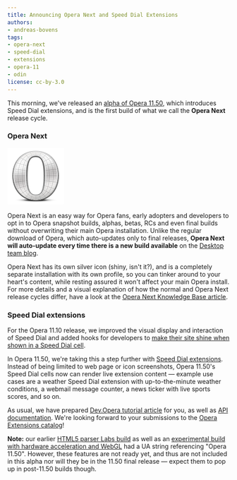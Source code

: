 ```yaml
---
title: Announcing Opera Next and Speed Dial Extensions
authors:
- andreas-bovens
tags:
- opera-next
- speed-dial
- extensions
- opera-11
- odin
license: cc-by-3.0
---
```


<p>This morning, we&#39;ve released an <a href="http://www.opera.com/browser/next/">alpha of Opera 11.50</a>, which introduces Speed Dial extensions, and is the first build of what we call the <strong>Opera Next</strong> release cycle.</p>
<h3>Opera Next</h3>
<span class='imgright'><img alt='' src='/blog/announcing-opera-next-and-speed-dial-extensions/shiny.png' /></span><p>Opera Next is an easy way for Opera fans, early adopters and developers to opt in to Opera snapshot builds, alphas, betas, RCs and even final builds without overwriting their main Opera installation. Unlike the regular download of Opera, which auto-updates only to final releases, <strong>Opera Next will auto-update every time there is a new build available</strong> on the <a href="http://my.opera.com/desktopteam/blog/">Desktop team blog</a>.</p>
<p>Opera Next has its own silver icon (shiny, isn&#39;t it?), and is a completely separate installation with its own profile, so you can tinker around to your heart&#39;s content, while resting assured it won&#39;t affect your main Opera install. For more details and a visual explanation of how the normal and Opera Next release cycles differ, have a look at the <a href="http://www.opera.com/support/kb/view/991/">Opera Next Knowledge Base article</a>.</p>
<h3>Speed Dial extensions</h3>
<p>For the Opera 11.10 release, we improved the visual display and interaction of Speed Dial and added hooks for developers to <a href="https://dev.opera.com/articles/view/opera-speed-dial-enhancements/">make their site shine when shown in a Speed Dial cell</a>.</p>
<p>In Opera 11.50, we&#39;re taking this a step further with <a href="https://dev.opera.com/articles/view/creating-opera-speed-dial-extensions/">Speed Dial extensions</a>. Instead of being limited to web page or icon screenshots, Opera 11.50&#39;s Speed Dial cells now can render live extension content — example use cases are a weather Speed Dial extension with up-to-the-minute weather conditions, a webmail message counter, a news ticker with live sports scores, and so on.</p>
<p>As usual, we have prepared <a href="https://dev.opera.com/articles/view/creating-opera-speed-dial-extensions/">Dev.Opera tutorial article</a> for you, as well as <a href="http://www.opera.com/docs/apis/extensions/speeddialguide/">API documentation</a>. We&#39;re looking forward to your submissions to the <a href="https://addons.opera.com/addons/extensions/">Opera Extensions catalog</a>!</p>
<p><strong>Note:</strong> our earlier <a href="http://labs.opera.com/news/2011/02/22/">HTML5 parser Labs build</a> as well as an <a href="http://labs.opera.com/news/2011/02/28/">experimental build with hardware acceleration and WebGL</a> had a UA string referencing &quot;Opera 11.50&quot;. However, these features are not ready yet, and thus are not included in this alpha nor will they be in the 11.50 final release — expect them to pop up in post-11.50 builds though.</p>

